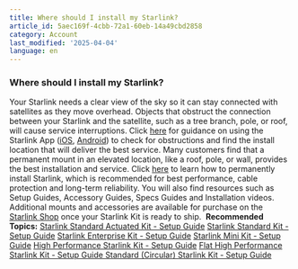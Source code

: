 ```yaml
---
title: Where should I install my Starlink?
article_id: 5aec169f-4cbb-72a1-60eb-14a49cbd2858
category: Account
last_modified: '2025-04-04'
language: en
---
```


### Where should I install my Starlink?
Your Starlink needs a clear view of the sky so it can stay connected with satellites as they move overhead. Objects that obstruct the connection between your Starlink and the satellite, such as a tree branch, pole, or roof, will cause service interruptions. Click [here](https://www.starlink.com/support/article/<https:/www.starlink.com/videos/2>) for guidance on using the Starlink App ([iOS](https://www.starlink.com/support/article/<https:/apps.apple.com/us/app/starlink/id1537177988>), [Android](https://www.starlink.com/support/article/<https:/play.google.com/store/apps/details?id=com.starlink.mobile>)) to check for obstructions and find the install location that will deliver the best service.
Many customers find that a permanent mount in an elevated location, like a roof, pole, or wall, provides the best installation and service. Click [here](https://www.starlink.com/support/article/<https:/support.starlink.com/topic?category=6&category=85&category=72>) to learn how to permanently install Starlink, which is recommended for best performance, cable protection and long-term reliability. You will also find resources such as Setup Guides, Accessory Guides, Specs Guides and Installation videos. Additional mounts and accessories are available for purchase on the [Starlink Shop](https://www.starlink.com/support/article/<https:/starlink.com/shop/>) once your Starlink Kit is ready to ship.
​
**Recommended Topics:**
[Starlink Standard Actuated Kit - Setup Guide](https://www.starlink.com/support/article/<https:/support.starlink.com/?topic=1d56f921-5ae1-7c3d-1fba-93adeb46da98>)
[Starlink Standard Kit - Setup Guide](https://www.starlink.com/support/article/<https:/support.starlink.com/?topic=412a70ca-0d9a-813e-b18f-75c36b84ec06>)
[Starlink Enterprise Kit - Setup Guide](https://www.starlink.com/support/article/<https:/www.starlink.com/support/article/9d79340d-6f56-78a4-8606-27bd0e1295cf>)
[Starlink Mini Kit - Setup Guide](https://www.starlink.com/support/article/<https:/www.starlink.com/support/article/2ac9f147-2938-d97b-5a39-bd1fc7f6fa10>)
[High Performance Starlink Kit - Setup Guide](https://www.starlink.com/support/article/<https:/support.starlink.com/?topic6e57c590-73e5-f061-e71e-cd124f69d0b2>)
[Flat High Performance Starlink Kit - Setup Guide ](https://www.starlink.com/support/article/<https:/support.starlink.com/?topic=adc0df15-bcdf-909f-a0d3-40afc6c9e8a8>)
[Standard (Circular) Starlink Kit - Setup Guide](https://www.starlink.com/support/article/<https:/support.starlink.com/?topic=b20d296a-0857-27b3-239a-8569b658f138>)